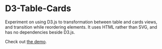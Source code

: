 # D3-Table-Cards

Experiment on using D3.js to transformation between table and cards views, and transition while reordering elements. It uses HTML rather than SVG, and has no dependencies beside D3.js.

Check out [the demo](https://evoluteur.github.io/d3-table-cards/).

